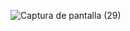 ![Captura de pantalla (29)](https://github.com/FrostLord98/hack_python_2/assets/110127391/1ef34704-255f-460d-b8c8-b358b9b27ac5)
